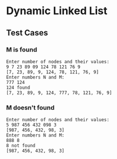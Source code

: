 # Dynamic Linked List

## Test Cases

### M is found

```
Enter number of nodes and their values:
9 7 23 89 09 124 78 121 76 9
[7, 23, 89, 9, 124, 78, 121, 76, 9]
Enter numbers N and M:
777 124
124 found
[7, 23, 89, 9, 124, 777, 78, 121, 76, 9]
```

### M doesn't found

```
Enter number of nodes and their values:
5 987 456 432 098 3
[987, 456, 432, 98, 3]
Enter numbers N and M:
888 8
8 not found
[987, 456, 432, 98, 3]
```
